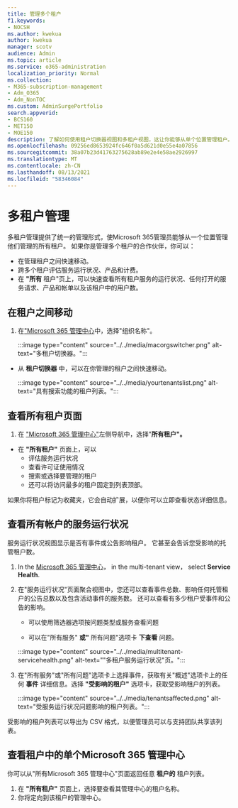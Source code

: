 ```yaml
---
title: 管理多个租户
f1.keywords:
- NOCSH
ms.author: kwekua
author: kwekua
manager: scotv
audience: Admin
ms.topic: article
ms.service: o365-administration
localization_priority: Normal
ms.collection:
- M365-subscription-management
- Adm_O365
- Adm_NonTOC
ms.custom: AdminSurgePortfolio
search.appverid:
- BCS160
- MET150
- MOE150
description: 了解如何使用租户切换器视图和多租户视图，这让你能够从单个位置管理租户。
ms.openlocfilehash: 09256ed8653924fc646f0a5d621d0e55e4a07856
ms.sourcegitcommit: 38a07b23d41763275628ab89e2e4e58ae2926997
ms.translationtype: MT
ms.contentlocale: zh-CN
ms.lasthandoff: 08/13/2021
ms.locfileid: "58346084"
---
```

# <a name="multi-tenant-management"></a>多租户管理

多租户管理提供了统一的管理形式，使Microsoft 365管理员能够从一个位置管理他们管理的所有租户。 如果你是管理多个租户的合作伙伴，你可以：

- 在管理租户之间快速移动。
- 跨多个租户评估服务运行状况、产品和计费。
- 在 **"所有** 租户"页上，可以快速查看所有租户服务的运行状况、任何打开的服务请求、产品和帐单以及该租户中的用户数。

## <a name="move-between-tenants"></a>在租户之间移动

1. 在<a href="https://go.microsoft.com/fwlink/p/?linkid=2024339" target="_blank">"Microsoft 365 管理中心</a>中，选择"组织名称"。

    :::image type="content" source="../../media/macorgswitcher.png" alt-text="多租户切换器。":::

- 从 **租户切换器** 中，可以在你管理的租户之间快速移动。

    :::image type="content" source="../../media/yourtenantslist.png" alt-text="具有搜索功能的租户列表。":::

## <a name="view-all-tenants-page"></a>查看所有租户页面

1. 在 <a href="https://go.microsoft.com/fwlink/p/?linkid=2024339" target="_blank">"Microsoft 365 管理中心"</a>左侧导航中，选择"**所有租户"。**
- 在 **"所有租户"** 页面上，可以
  - 评估服务运行状况
  - 查看许可证使用情况
  - 搜索或选择要管理的租户
  - 还可以将访问最多的租户固定到列表顶部。

如果你将租户标记为收藏夹，它会自动扩展，以便你可以立即查看状态详细信息。

## <a name="view-service-health-for-all-accounts"></a>查看所有帐户的服务运行状况

服务运行状况视图显示是否有事件或公告影响租户。 它甚至会告诉您受影响的托管租户数。

1. In the <a href="https://go.microsoft.com/fwlink/p/?linkid=2024339" target="_blank">Microsoft 365 管理中心</a>， in the multi-tenant view， select **Service Health**.
2. 在"服务运行状况"页面聚合视图中，您还可以查看事件总数、影响任何托管租户的公告总数以及包含活动事件的服务数。 还可以查看有多少租户受事件和公告的影响。

    - 可以使用筛选器选项按问题类型或服务查看问题

    - 可以在"所有服务" **或"** 所有问题"选项卡 **下查看** 问题。

    :::image type="content" source="../../media/multitenant-servicehealth.png" alt-text="&quot;多租户服务运行状况&quot;页。":::
1. 在"所有服务"或"所有问题"选项卡上选择事件，获取有关"概述"选项卡上的任何 **事件** 详细信息。选择 **"受影响的租户"** 选项卡，获取受影响租户的列表。

    :::image type="content" source="../../media/tenantsaffected.png" alt-text="受服务运行状况问题影响的租户列表。":::

受影响的租户列表可以导出为 CSV 格式，以便管理员可以与支持团队共享该列表。

## <a name="view-a-single-tenant-in-the-microsoft-365-admin-center"></a>查看租户中的单个Microsoft 365 管理中心

你可以从"所有Microsoft 365 管理中心"页面返回任意 **租户的** 租户列表。

1. 在 **"所有租户"** 页面上，选择要查看其管理中心的租户名称。
2. 你将定向到该租户的管理中心。